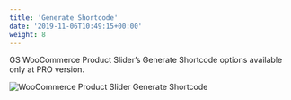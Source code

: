 ```yaml
---
title: 'Generate Shortcode'
date: '2019-11-06T10:49:15+00:00'
weight: 8
---
```


GS WooCommerce Product Slider’s Generate Shortcode options available only at PRO version.

![WooCommerce Product Slider Generate Shortcode](../images/Woo_Product_generate_shortcode.png "WooCommerce Product Slider Generate Shortcode")